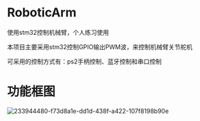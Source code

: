 # RoboticArm
使用stm32控制机械臂，个人练习使用

本项目主要采用stm32控制GPIO输出PWM波，来控制机械臂关节舵机

可采用的控制方式有：ps2手柄控制、蓝牙控制和串口控制


# 功能框图
![233944480-f73d8a1e-dd1d-438f-a422-107f8198b90e](https://user-images.githubusercontent.com/57351717/233970443-08156b6b-e446-45eb-88c7-2ed4080f9207.png)
